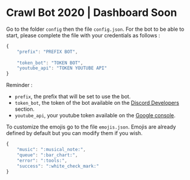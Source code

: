 # Crawl Bot 2020 | Dashboard Soon

Go to the folder `config` then the file `config.json`.
For the bot to be able to start, please complete the file with your credentials as follows :

```js
{
    "prefix": "PREFIX BOT",
    
    "token_bot": "TOKEN BOT",
    "youtube_api": "TOKEN YOUTUBE API"
}
```

Reminder :

- `prefix`, the prefix that will be set to use the bot.
- `token_bot`, the token of the bot available on the [Discord Developers](https://discordapp.com/developers/applications) section.
- `youtube_api`, your youtube token available on the [Google console](https://console.developers.google.com). 

To customize the emojis go to the file `emojis.json`.
Emojis are already defined by default but you can modify them if you wish.

```js
{
    "music": ":musical_note:",
    "queue": ":bar_chart:",
    "error": ":tools:",
    "success": ":white_check_mark:"
}
```


